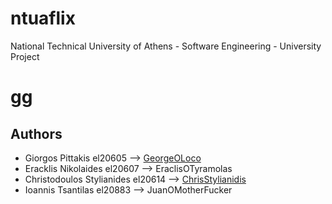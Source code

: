 # ntuaflix
National Technical University of Athens - Software Engineering - University Project
# gg

## Authors
+ Giorgos Pittakis el20605 --> [GeorgeOLoco](https://github.com/GeorgeOLoco)
+ Eracklis Nikolaides el20607 --> EraclisOTyramolas
+ Christodoulos Stylianides el20614 --> [ChrisStylianidis](https://github.com/ChrisStylianidis)
+ Ioannis Tsantilas el20883 --> JuanOMotherFucker
